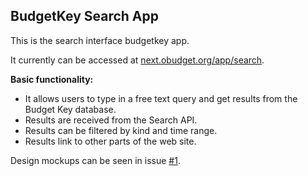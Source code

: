 ## BudgetKey Search App

This is the search interface budgetkey app.

It currently can be accessed at [next.obudget.org/app/search](next.obudget.org/app/search).

**Basic functionality:**

- It allows users to type in a free text query and get results from the Budget Key database.
- Results are received from the Search API.
- Results can be filtered by kind and time range.
- Results link to other parts of the web site.

Design mockups can be seen in issue [#1](https://github.com/OpenBudget/budgetkey-app-search/issues/1).


